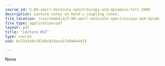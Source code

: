```yaml
---
course_id: 5-80-small-molecule-spectroscopy-and-dynamics-fall-2008
description: Lecture notes on Hund's coupling cases.
file_location: /coursemedia/5-80-small-molecule-spectroscopy-and-dynamics-fall-2008/8c72a14dc382dbc824ace27e9a6a4433_17_580ln_fa08.pdf
file_type: application/pdf
layout: pdf
title: 'Lecture #17'
type: course
uid: 8c72a14dc382dbc824ace27e9a6a4433

---
```

None